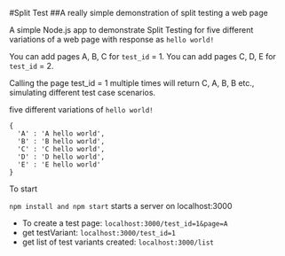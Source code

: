 #Split Test
##A really simple demonstration of split testing a web page
 
A simple Node.js app to demonstrate Split Testing for five different variations of a web page with response as `hello world!`

You can add pages A, B, C for `test_id` = 1. You can add pages C, D, E for `test_id` = 2. 

Calling the page test_id = 1 multiple times will return C, A, B, B etc., simulating different test case scenarios.
 
five different variations of `hello world!`

```
{
  'A' : 'A hello world',
  'B' : 'B hello world',
  'C' : 'C hello world',
  'D' : 'D hello world',
  'E' : 'E hello world'
}
```

To start  
 
`npm install and npm start`
starts a server on localhost:3000

- To create a test page: `localhost:3000/test_id=1&page=A`
- get testVariant: `localhost:3000/test_id=1`
- get list of test variants created: `localhost:3000/list`

